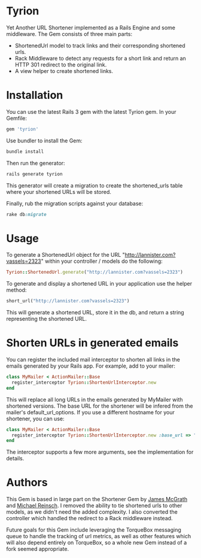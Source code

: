 Tyrion
======

Yet Another URL Shortener implemented as a Rails Engine and some middleware. The Gem consists of three main parts:

* ShortenedUrl model to track links and their corresponding shortened urls.
* Rack Middleware to detect any requests for a short link and return an HTTP 301 redirect to the original link.
* A view helper to create shortened links.

Installation
============
You can use the latest Rails 3 gem with the latest Tyrion gem. In your Gemfile:

  ```ruby
  gem 'tyrion'
  ```

Use bundler to install the Gem:

  ```ruby
  bundle install
  ```

Then run the generator:

  ```ruby
  rails generate tyrion
  ```

This generator will create a migration to create the shortened_urls table where your shortened URLs will be stored.

Finally, rub the migration scripts against your database:

  ```ruby
  rake db:migrate
  ```

Usage
=====

To generate a ShortenedUrl object for the URL "http://lannister.com?vassels=2323" within your controller / models do the following:

  ```ruby
  Tyrion::ShortenedUrl.generate("http://lannister.com?vassels=2323")
  ```

To generate and display a shortened URL in your application use the helper method:

  ```ruby
  short_url("http://lannister.com?vassels=2323")
  ```

This will generate a shortened URL, store it in the db, and return a string representing the shortened URL.


Shorten URLs in generated emails
================================

You can register the included mail interceptor to shorten all links in the emails generated by your Rails app. For example, add to your mailer:

  ```ruby
  class MyMailer < ActionMailer::Base
    register_interceptor Tyrion::ShortenUrlInterceptor.new
  end
  ```

This will replace all long URLs in the emails generated by MyMailer with shortened versions. The base URL for the shortener will be infered from the mailer's default_url_options. If you use a different hostname for your shortener, you can use:

  ```ruby
  class MyMailer < ActionMailer::Base
    register_interceptor Tyrion::ShortenUrlInterceptor.new :base_url => "http://shortener.host"
  end
  ```
  
The interceptor supports a few more arguments, see the implementation for details.

Authors
=======

This Gem is based in large part on the Shortener Gem by [James McGrath](https://github.com/jpmcgrath) and [Michael Reinsch](https://github.com/mreinsch). I removed the ability to tie shortened urls to other models, as we didn't need the added complexity. I also converted the controller which handled the redirect to a Rack middleware instead.

Future goals for this Gem include leveraging the TorqueBox messaging queue to handle the tracking of url metrics, as well as other features which will also depend entirely on TorqueBox, so a whole new Gem instead of a fork seemed appropriate.



